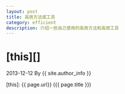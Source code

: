 ```yaml
---
layout: post
title: 高效方法或工具
category: efficient
description: 介绍一些自己使用的高效方法和高效工具
---
```


# [this][]
2013-12-12 By {{ site.author_info }}

[this]:    {{ page.url}}  ({{ page.title }})
